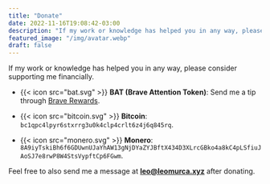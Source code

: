 ```yaml
---
title: "Donate"
date: 2022-11-16T19:08:42-03:00
description: "If my work or knowledge has helped you in any way, please consider supporting me financially."
featured_image: "/img/avatar.webp"
draft: false
---
```


If my work or knowledge has helped you in any way, please consider supporting me financially.

- {{< icon src="bat.svg" >}} **BAT (Brave Attention Token)**: Send me a tip through [Brave Rewards](https://support.brave.com/hc/en-us/articles/360021123971-How-do-I-tip-websites-and-Content-Creators-in-Brave-Rewards-#:~:text=In%20the%20tipping%20banner%20%2C%20the,tip%20to%20complete%20the%20transaction.). 

- {{< icon src="bitcoin.svg" >}} **Bitcoin**: `bc1qpc4lpyr6stxrrg3u0k4clp4crlt6z4j6q845rq`.
- {{< icon src="monero.svg" >}} **Monero**: `8A9iyTskiBh6f6GDUwnUJaYhAW13gNjDYaZYJBftX434D3XLrcGBko4a8kC4pLSfiuJAoSJ7e8rwP8W4StsVypftCp6FGwm`.

Feel free to also send me a message at **leo@leomurca.xyz** after donating.
